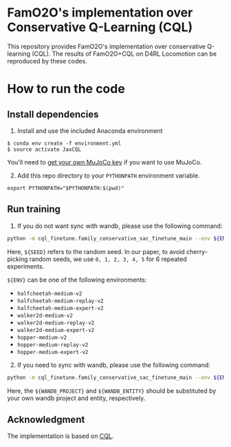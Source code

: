 # FamO2O's implementation over Conservative Q-Learning (CQL)

This repository provides FamO2O's implementation over conservative Q-learning (CQL).  The results of FamO2O+CQL on D4RL Locomotion can be reproduced by these codes.

# How to run the code

## Install dependencies

1. Install and use the included Anaconda environment

```
$ conda env create -f environment.yml
$ source activate JaxCQL
```

You'll need to [get your own MuJoCo key](https://www.roboti.us/license.html) if you want to use MuJoCo.

2. Add this repo directory to your `PYTHONPATH` environment variable.

```
export PYTHONPATH="$PYTHONPATH:$(pwd)"
```

## Run training

1. If you do not want sync with wandb, please use the following command:

```bash
python -m cql_finetune.family_conservative_sac_finetune_main --env ${ENV} --seed ${SEED} -c family --wandb-offline --wandb-output-dir "./experiment_output"
```

Here, `${SEED}` refers to the random seed. In our paper, to avoid cherry-picking random seeds, we use `0, 1, 2, 3, 4, 5` for 6 repeated experiments.

`${ENV}` can be one of the following environments:

- `halfcheetah-medium-v2`
- `halfcheetah-medium-replay-v2`
- `halfcheetah-medium-expert-v2`
- `walker2d-medium-v2`
- `walker2d-medium-replay-v2`
- `walker2d-medium-expert-v2`
- `hopper-medium-v2`
- `hopper-medium-replay-v2`
- `hopper-medium-expert-v2`

2. If you need to sync with wandb, please use the following command:

```bash
python -m cql_finetune.family_conservative_sac_finetune_main --env ${ENV} --seed ${SEED} -c family --wandb-output-dir "./experiment_output" --wandb-project ${WANDB_PROJECT} --wandb-entity ${WANDB_ENTITY}
```

Here, the `${WANDB_PROJECT}` and `${WANDB_ENTITY}` should be substituted by your own wandb project and entity, respectively.

## Acknowledgment

The implementation is based on [CQL](https://github.com/young-geng/JaxCQL).
